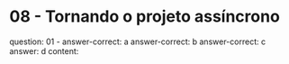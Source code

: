 # 08 - Tornando o projeto assíncrono


<?quiz?>
question: 01 - 
answer-correct: a
answer-correct: b
answer-correct: c
answer: d
content:
<?/quiz?>
